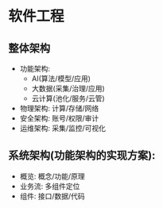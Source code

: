 # 软件工程

## 整体架构
- 功能架构: 
    - AI(算法/模型/应用)
    - 大数据(采集/治理/应用)
    - 云计算(池化/服务/云管)
- 物理架构: 计算/存储/网络
- 安全架构: 账号/权限/审计
- 运维架构: 采集/监控/可视化

## 系统架构(功能架构的实现方案):
- 概览: 概念/功能/原理
- 业务流: 多组件定位
- 组件: 接口/数据/代码
